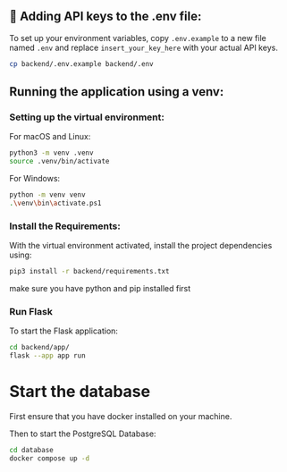 ## 🔑 Adding API keys to the .env file:
To set up your environment variables, copy `.env.example` to a new file named `.env` and replace `insert_your_key_here` with your actual API keys.

```bash
cp backend/.env.example backend/.env
```

## Running the application using a venv:
### Setting up the virtual environment:

For macOS and Linux:

```bash
python3 -m venv .venv
source .venv/bin/activate
```

For Windows:

```bash
python -m venv venv
.\venv\bin\activate.ps1
```

### Install the Requirements:
With the virtual environment activated, install the project dependencies using:

```bash
pip3 install -r backend/requirements.txt
```
make sure you have python and pip installed first

### Run Flask
To start the Flask application:
```bash
cd backend/app/
flask --app app run
```

# Start the database
First ensure that you have docker installed on your machine.

Then to start the PostgreSQL Database:
```bash
cd database
docker compose up -d
```